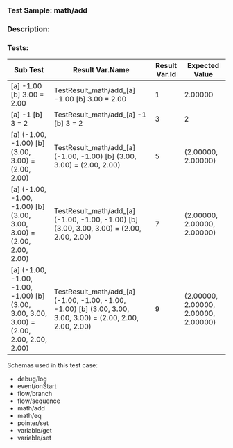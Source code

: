 ### **Test Sample:** math/add
### **Description:** 

### Tests:
| Sub Test | Result Var.Name | Result Var.Id | Expected Value
| ----------- | ----------- | ----------- |----------- |
| [a] -1.00 [b] 3.00 = 2.00 | TestResult_math/add_[a] -1.00 [b] 3.00 = 2.00 | 1 | 2.00000
| [a] -1 [b] 3 = 2 | TestResult_math/add_[a] -1 [b] 3 = 2 | 3 | 2
| [a] (-1.00, -1.00) [b] (3.00, 3.00) = (2.00, 2.00) | TestResult_math/add_[a] (-1.00, -1.00) [b] (3.00, 3.00) = (2.00, 2.00) | 5 | (2.00000, 2.00000)
| [a] (-1.00, -1.00, -1.00) [b] (3.00, 3.00, 3.00) = (2.00, 2.00, 2.00) | TestResult_math/add_[a] (-1.00, -1.00, -1.00) [b] (3.00, 3.00, 3.00) = (2.00, 2.00, 2.00) | 7 | (2.00000, 2.00000, 2.00000)
| [a] (-1.00, -1.00, -1.00, -1.00) [b] (3.00, 3.00, 3.00, 3.00) = (2.00, 2.00, 2.00, 2.00) | TestResult_math/add_[a] (-1.00, -1.00, -1.00, -1.00) [b] (3.00, 3.00, 3.00, 3.00) = (2.00, 2.00, 2.00, 2.00) | 9 | (2.00000, 2.00000, 2.00000, 2.00000)

Schemas used in this test case:
- debug/log
- event/onStart
- flow/branch
- flow/sequence
- math/add
- math/eq
- pointer/set
- variable/get
- variable/set
